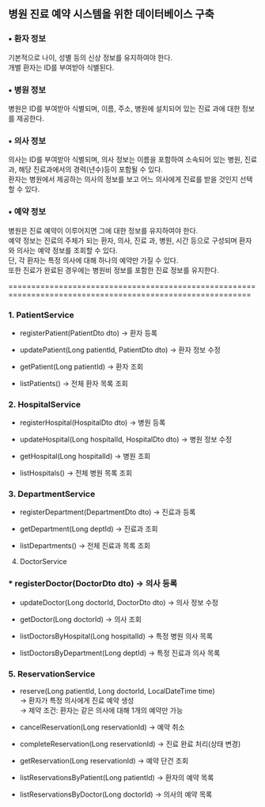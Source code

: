 ## 병원 진료 예약 시스템을 위한 데이터베이스 구축  
### • 환자 정보
기본적으로 나이, 성별 등의 신상 정보를 유지하여야 한다.  
개별 환자는 ID를 부여받아 식별된다.

### • 병원 정보  
  병원은 ID를 부여받아 식별되며, 이름, 주소, 병원에 설치되어 있는 진료 과에 대한 정보를 제공한다.

### • 의사 정보  
  의사는 ID를 부여받아 식별되며, 의사 정보는 이름을 포함하여 소속되어 있는 병원, 진료과, 해당 진료과에서의 경력(년수)등이 포함될 수 있다.  
  환자는 병원에서 제공하는 의사의 정보를 보고 어느 의사에게 진료를 받을 것인지 선택할 수 있다.

### • 예약 정보  
병원은 진료 예약이 이루어지면 그에 대한 정보를 유지하여야 한다.  
예약 정보는 진료의 주체가 되는 환자, 의사, 진료 과, 병원, 시간 등으로 구성되며 환자와 의사는 예약 정보를 조회할 수 있다.  
단, 각 환자는 특정 의사에 대해 하나의 예약만 가질 수 있다.  
또한 진료가 완료된 경우에는 병원비 정보를 포함한 진료 정보를 유지한다.

===========================================================================================================

### 1. PatientService

* registerPatient(PatientDto dto) → 환자 등록

* updatePatient(Long patientId, PatientDto dto) → 환자 정보 수정

* getPatient(Long patientId) → 환자 조회

* listPatients() → 전체 환자 목록 조회

### 2. HospitalService

* registerHospital(HospitalDto dto) → 병원 등록

* updateHospital(Long hospitalId, HospitalDto dto) → 병원 정보 수정

* getHospital(Long hospitalId) → 병원 조회

* listHospitals() → 전체 병원 목록 조회

### 3. DepartmentService

* registerDepartment(DepartmentDto dto) → 진료과 등록

* getDepartment(Long deptId) → 진료과 조회

* listDepartments() → 전체 진료과 목록 조회

4. DoctorService

### * registerDoctor(DoctorDto dto) → 의사 등록

* updateDoctor(Long doctorId, DoctorDto dto) → 의사 정보 수정

* getDoctor(Long doctorId) → 의사 조회

* listDoctorsByHospital(Long hospitalId) → 특정 병원 의사 목록

* listDoctorsByDepartment(Long deptId) → 특정 진료과 의사 목록

### 5. ReservationService

* reserve(Long patientId, Long doctorId, LocalDateTime time)  
  → 환자가 특정 의사에게 진료 예약 생성  
  → 제약 조건: 환자는 같은 의사에 대해 1개의 예약만 가능

* cancelReservation(Long reservationId) → 예약 취소

* completeReservation(Long reservationId) → 진료 완료 처리(상태 변경)

* getReservation(Long reservationId) → 예약 단건 조회

* listReservationsByPatient(Long patientId) → 환자의 예약 목록

* listReservationsByDoctor(Long doctorId) → 의사의 예약 목록